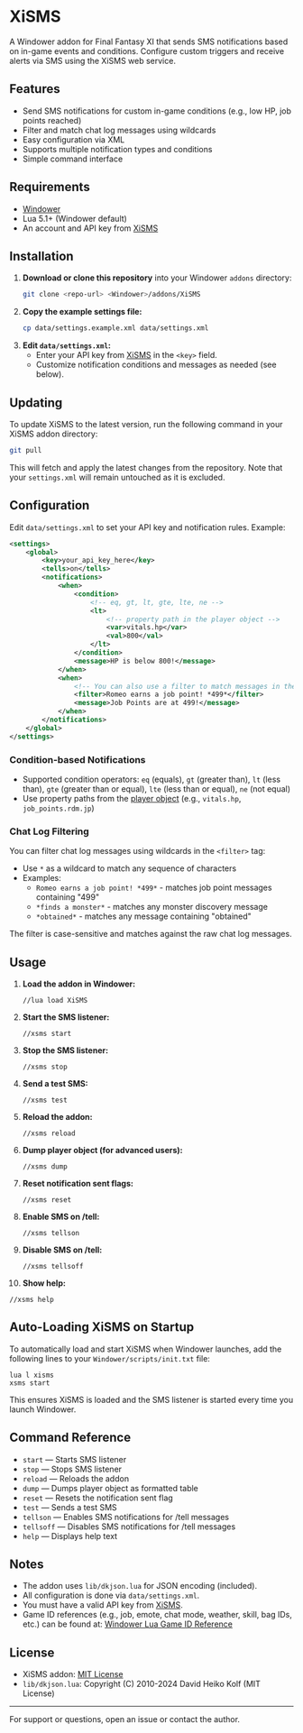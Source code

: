 # XiSMS

A Windower addon for Final Fantasy XI that sends SMS notifications based on in-game events and conditions. Configure custom triggers and receive alerts via SMS using the XiSMS web service.

## Features

- Send SMS notifications for custom in-game conditions (e.g., low HP, job points reached)
- Filter and match chat log messages using wildcards
- Easy configuration via XML
- Supports multiple notification types and conditions
- Simple command interface

## Requirements

- [Windower](https://www.windower.net/)
- Lua 5.1+ (Windower default)
- An account and API key from [XiSMS](https://xisms.app/)

## Installation

1. **Download or clone this repository** into your Windower `addons` directory:
   ```sh
   git clone <repo-url> <Windower>/addons/XiSMS
   ```
2. **Copy the example settings file:**
   ```sh
   cp data/settings.example.xml data/settings.xml
   ```
3. **Edit `data/settings.xml`:**
   - Enter your API key from [XiSMS](https://xisms.app/) in the `<key>` field.
   - Customize notification conditions and messages as needed (see below).

## Updating

To update XiSMS to the latest version, run the following command in your XiSMS addon directory:

```sh
git pull
```

This will fetch and apply the latest changes from the repository. Note that your `settings.xml` will remain untouched as it is excluded.

## Configuration

Edit `data/settings.xml` to set your API key and notification rules. Example:

```xml
<settings>
    <global>
        <key>your_api_key_here</key>
        <tells>on</tells>
        <notifications>
            <when>
                <condition>
                    <!-- eq, gt, lt, gte, lte, ne -->
                    <lt>
                        <!-- property path in the player object -->
                        <var>vitals.hp</var>
                        <val>800</val>
                    </lt>
                </condition>
                <message>HP is below 800!</message>
            </when>
            <when>
                <!-- You can also use a filter to match messages in the log. * is a wildcard. -->
                <filter>Romeo earns a job point! *499*</filter>
                <message>Job Points are at 499!</message>
            </when>
        </notifications>
    </global>
</settings>
```

### Condition-based Notifications

- Supported condition operators: `eq` (equals), `gt` (greater than), `lt` (less than), `gte` (greater than or equal), `lte` (less than or equal), `ne` (not equal)
- Use property paths from the [player object](PLAYER.md) (e.g., `vitals.hp`, `job_points.rdm.jp`)

### Chat Log Filtering

You can filter chat log messages using wildcards in the `<filter>` tag:

- Use `*` as a wildcard to match any sequence of characters
- Examples:
  - `Romeo earns a job point! *499*` - matches job point messages containing "499"
  - `*finds a monster*` - matches any monster discovery message
  - `*obtained*` - matches any message containing "obtained"

The filter is case-sensitive and matches against the raw chat log messages.

## Usage

1. **Load the addon in Windower:**
   ```
   //lua load XiSMS
   ```
2. **Start the SMS listener:**
   ```
   //xsms start
   ```
3. **Stop the SMS listener:**
   ```
   //xsms stop
   ```
4. **Send a test SMS:**
   ```
   //xsms test
   ```
5. **Reload the addon:**
   ```
   //xsms reload
   ```
6. **Dump player object (for advanced users):**
   ```
   //xsms dump
   ```
7. **Reset notification sent flags:**
   ```
   //xsms reset
   ```
8. **Enable SMS on /tell:**
   ```
   //xsms tellson
   ```
9. **Disable SMS on /tell:**
   ```
   //xsms tellsoff
   ```
10. **Show help:**

```
//xsms help
```

## Auto-Loading XiSMS on Startup

To automatically load and start XiSMS when Windower launches, add the following lines to your `Windower/scripts/init.txt` file:

```
lua l xisms
xsms start
```

This ensures XiSMS is loaded and the SMS listener is started every time you launch Windower.

## Command Reference

- `start` — Starts SMS listener
- `stop` — Stops SMS listener
- `reload` — Reloads the addon
- `dump` — Dumps player object as formatted table
- `reset` — Resets the notification sent flag
- `test` — Sends a test SMS
- `tellson` — Enables SMS notifications for /tell messages
- `tellsoff` — Disables SMS notifications for /tell messages
- `help` — Displays help text

## Notes

- The addon uses `lib/dkjson.lua` for JSON encoding (included).
- All configuration is done via `data/settings.xml`.
- You must have a valid API key from [XiSMS](https://xisms.app/).
- Game ID references (e.g., job, emote, chat mode, weather, skill, bag IDs, etc.) can be found at: [Windower Lua Game ID Reference](https://github.com/Windower/Lua/wiki/Game-ID-Reference)

## License

- XiSMS addon: [MIT License](LICENSE.md)
- `lib/dkjson.lua`: Copyright (C) 2010-2024 David Heiko Kolf (MIT License)

---

For support or questions, open an issue or contact the author.
